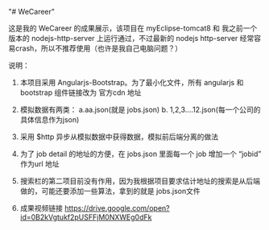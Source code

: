 "# WeCareer"

这是我的 WeCareer 的成果展示，该项目在 myEclipse-tomcat8 和 我之前一个版本的 nodejs-http-server 上运行通过，不过最新的 nodejs http-server 经常容易crash，所以不推荐使用（也许是我自己电脑问题？）

说明：

1. 本项目采用 Angularjs-Bootstrap。为了最小化文件，所有 angularjs 和 bootstrap 组件链接改为 官方cdn 地址

2. 模拟数据有两类： a.aa.json(就是 jobs.json) b. 1,2,3....12.json(每一个公司的具体信息作为json)

3. 采用 $http 异步从模拟数据中获得数据，模拟前后端分离的做法

4. 为了 job detail 的地址的方便，在 jobs.json 里面每一个 job 增加一个 “jobid” 作为url 地址

5. 搜索栏的第二项目前没有作用，因为我根据项目要求估计地址的搜索是从后端做的，可能还要添加一些算法，拿到的就是 jobs.json文件

6. 成果视频链接 https://drive.google.com/open?id=0B2kVgtukf2pUSFFjM0NXWEg0dFk

